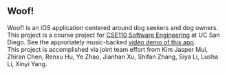 ## Woof!
Woof! is an iOS application centered around dog seekers and dog owners.<br>
This project is a course project for [CSE110 Software Engineering](http://ieng6.ucsd.edu/~cs110x/) at UC San Diego. See the approriately music-backed [video demo of this app](https://www.youtube.com/watch?time_continue=1&v=JSJSSLUE4IE).<br>
This project is accomplished via joint team effort from Kim Jasper Mui, Zhiran Chen, Renxu Hu, Ye Zhao, Jianhan Xu, Shifan Zhang, Siya Li, Lusha Li, Xinyi Yang.
